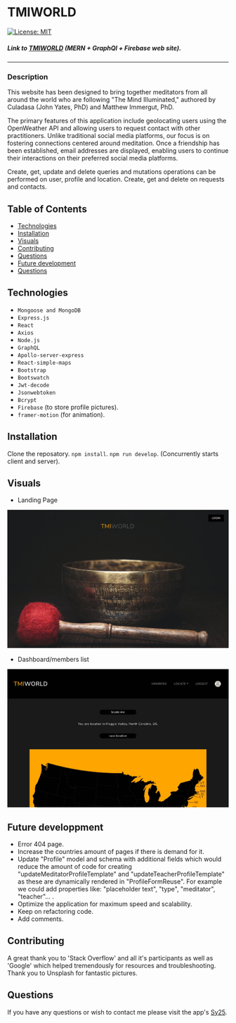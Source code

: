 # TMIWORLD

[![License: MIT](https://img.shields.io/badge/License-MIT-yellow.svg)](https://opensource.org/licenses/MIT)

##### Link to [TMIWORLD](https://tmiworld-5f7c04c2f838.herokuapp.com/) (MERN + GraphQl + Firebase web site).

---

### Description

This website has been designed to bring together meditators from all around the world who are following "The Mind Illuminated," authored by Culadasa (John Yates, PhD) and Matthew Immergut, PhD.

The primary features of this application include geolocating users using the OpenWeather API and allowing users to request contact with other practitioners. Unlike traditional social media platforms, our focus is on fostering connections centered around meditation. Once a friendship has been established, email addresses are displayed, enabling users to continue their interactions on their preferred social media platforms.

Create, get, update and delete queries and mutations operations can be performed on user, profile and location. Create, get and delete on requests and contacts.

## Table of Contents

- [Technologies](#technologies)
- [Installation](#installation)
- [Visuals](#visuals)
- [Contributing](#contributing)
- [Questions](#questions)
- [Future development](#future-development)
- [Questions](#questions)

## Technologies

- `Mongoose and MongoDB`
- `Express.js`
- `React`
- `Axios`
- `Node.js`
- `GraphQL`
- `Apollo-server-express`
- `React-simple-maps`
- `Bootstrap`
- `Bootswatch`
- `Jwt-decode`
- `Jsonwebtoken`
- `Bcrypt`
- `Firebase` (to store profile pictures).
- `framer-motion` (for animation).

## Installation

Clone the reposatory.
`npm install`.
`npm run develop`. (Concurrently starts client and server).

## Visuals

- Landing Page

![Screenshot](./client/src/assets/images/tmiworldlanding.jpg)

- Dashboard/members list

![Screenshot](./client/src/assets/images/tmiworldusa.jpg)

## Future developpment

- Error 404 page.
- Increase the countries amount of pages if there is demand for it.
- Update "Profile" model and schema with additional fields which would reduce the amount of code for creating "updateMeditatorProfileTemplate" and "updateTeacherProfileTemplate" as these are dynamically rendered in "ProfileFormReuse". For example we could add properties like: "placeholder text", "type", "meditator", "teacher"... .
- Optimize the application for maximum speed and scalability.
- Keep on refactoring code.
- Add comments.

## Contributing

A great thank you to 'Stack Overflow' and all it's participants as well as 'Google' which helped tremendously for resources and troubleshooting. Thank you to Unsplash for fantastic pictures.

## Questions

If you have any questions or wish to contact me please visit the app's [Sy25](https://github.com/Saidou25).
